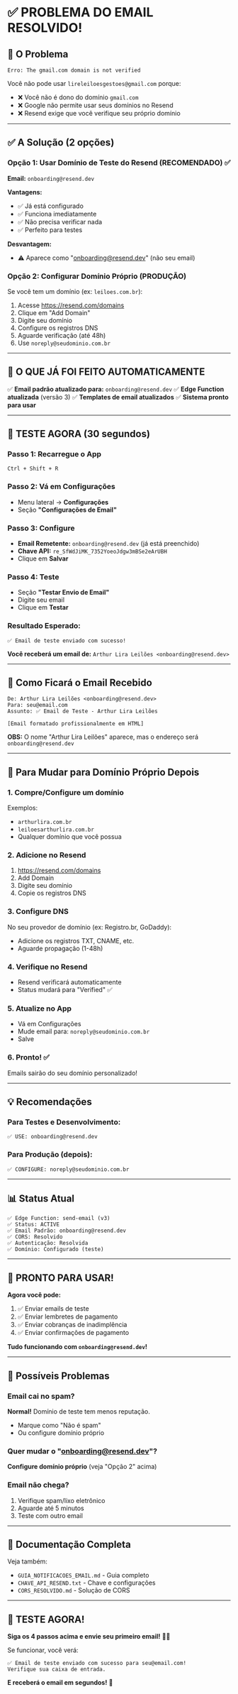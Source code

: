 # ✅ PROBLEMA DO EMAIL RESOLVIDO!

## 🔴 O Problema

```
Erro: The gmail.com domain is not verified
```

Você não pode usar `lireleiloesgestoes@gmail.com` porque:
- ❌ Você não é dono do domínio `gmail.com`
- ❌ Google não permite usar seus domínios no Resend
- ❌ Resend exige que você verifique seu próprio domínio

---

## ✅ A Solução (2 opções)

### Opção 1: Usar Domínio de Teste do Resend (RECOMENDADO) ✅

**Email:** `onboarding@resend.dev`

**Vantagens:**
- ✅ Já está configurado
- ✅ Funciona imediatamente
- ✅ Não precisa verificar nada
- ✅ Perfeito para testes

**Desvantagem:**
- ⚠️ Aparece como "onboarding@resend.dev" (não seu email)

### Opção 2: Configurar Domínio Próprio (PRODUÇÃO)

Se você tem um domínio (ex: `leiloes.com.br`):

1. Acesse https://resend.com/domains
2. Clique em "Add Domain"
3. Digite seu domínio
4. Configure os registros DNS
5. Aguarde verificação (até 48h)
6. Use `noreply@seudominio.com.br`

---

## 🚀 O QUE JÁ FOI FEITO AUTOMATICAMENTE

✅ **Email padrão atualizado para:** `onboarding@resend.dev`
✅ **Edge Function atualizada** (versão 3)
✅ **Templates de email atualizados**
✅ **Sistema pronto para usar**

---

## 🎯 TESTE AGORA (30 segundos)

### Passo 1: Recarregue o App
```
Ctrl + Shift + R
```

### Passo 2: Vá em Configurações
- Menu lateral → **Configurações**
- Seção **"Configurações de Email"**

### Passo 3: Configure
- **Email Remetente:** `onboarding@resend.dev` (já está preenchido)
- **Chave API:** `re_SfWdJiMK_7352YoeoJdgw3mBSe2eArUBH`
- Clique em **Salvar**

### Passo 4: Teste
- Seção **"Testar Envio de Email"**
- Digite seu email
- Clique em **Testar**

### Resultado Esperado:
```
✅ Email de teste enviado com sucesso!
```

**Você receberá um email de:** `Arthur Lira Leilões <onboarding@resend.dev>`

---

## 📧 Como Ficará o Email Recebido

```
De: Arthur Lira Leilões <onboarding@resend.dev>
Para: seu@email.com
Assunto: ✅ Email de Teste - Arthur Lira Leilões

[Email formatado profissionalmente em HTML]
```

**OBS:** O nome "Arthur Lira Leilões" aparece, mas o endereço será `onboarding@resend.dev`

---

## 🔄 Para Mudar para Domínio Próprio Depois

### 1. Compre/Configure um domínio
Exemplos:
- `arthurlira.com.br`
- `leiloesarthurlira.com.br`
- Qualquer domínio que você possua

### 2. Adicione no Resend
1. https://resend.com/domains
2. Add Domain
3. Digite seu domínio
4. Copie os registros DNS

### 3. Configure DNS
No seu provedor de domínio (ex: Registro.br, GoDaddy):
- Adicione os registros TXT, CNAME, etc.
- Aguarde propagação (1-48h)

### 4. Verifique no Resend
- Resend verificará automaticamente
- Status mudará para "Verified" ✅

### 5. Atualize no App
- Vá em Configurações
- Mude email para: `noreply@seudominio.com.br`
- Salve

### 6. Pronto! ✅
Emails sairão do seu domínio personalizado!

---

## 💡 Recomendações

### Para Testes e Desenvolvimento:
```
✅ USE: onboarding@resend.dev
```

### Para Produção (depois):
```
✅ CONFIGURE: noreply@seudominio.com.br
```

---

## 📊 Status Atual

```
✅ Edge Function: send-email (v3)
✅ Status: ACTIVE
✅ Email Padrão: onboarding@resend.dev
✅ CORS: Resolvido
✅ Autenticação: Resolvida
✅ Domínio: Configurado (teste)
```

---

## 🎉 PRONTO PARA USAR!

**Agora você pode:**
1. ✅ Enviar emails de teste
2. ✅ Enviar lembretes de pagamento
3. ✅ Enviar cobranças de inadimplência
4. ✅ Enviar confirmações de pagamento

**Tudo funcionando com `onboarding@resend.dev`!**

---

## 🐛 Possíveis Problemas

### Email cai no spam?
**Normal!** Domínio de teste tem menos reputação.
- Marque como "Não é spam"
- Ou configure domínio próprio

### Quer mudar o "onboarding@resend.dev"?
**Configure domínio próprio** (veja "Opção 2" acima)

### Email não chega?
1. Verifique spam/lixo eletrônico
2. Aguarde até 5 minutos
3. Teste com outro email

---

## 📖 Documentação Completa

Veja também:
- `GUIA_NOTIFICACOES_EMAIL.md` - Guia completo
- `CHAVE_API_RESEND.txt` - Chave e configurações
- `CORS_RESOLVIDO.md` - Solução de CORS

---

## 🎯 TESTE AGORA!

**Siga os 4 passos acima e envie seu primeiro email!** 🚀📧

Se funcionar, você verá:
```
✅ Email de teste enviado com sucesso para seu@email.com!
Verifique sua caixa de entrada.
```

**E receberá o email em segundos!** 🎉

